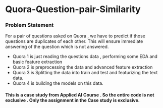 # Quora-Question-pair-Similarity
### Problem Statement
For a pair of questions asked on Quora , we have to predict if those questions are duplicates of each other. This will ensure immediate answering of the question which is not answered.
 - Quora 1 is just reading the questions data , performing some EDA and basic feature extraction
 - Quora 2 is preprocessing the data and advanced feature extraction
 - Quora 3 is Splitting the data into train and test and featurizing the text data.
 - Quora 4 is building the models on this data.
#### This is a case study from Applied AI Course . So the entire code is not exclusive . Only the assignment in the Case study is exclusive.

